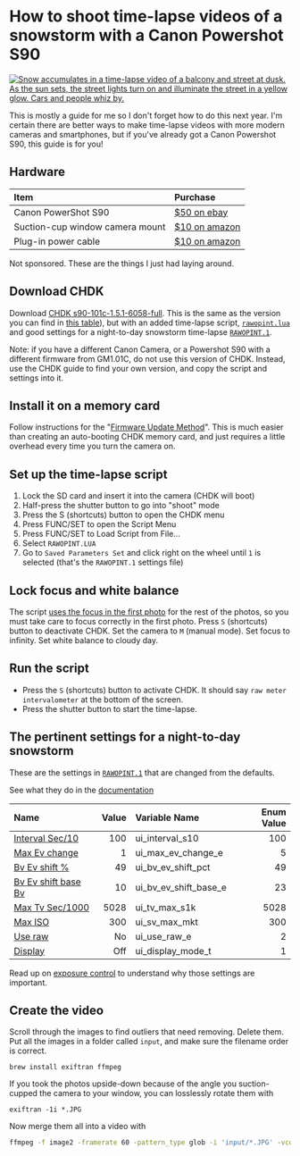 # How to shoot time-lapse videos of a snowstorm with a Canon Powershot S90

[![Snow accumulates in a time-lapse video of a balcony and street at dusk. As the sun sets, the street lights turn on and illuminate the street in a yellow glow. Cars and people whiz by.](snowy-dusk.gif)](https://www.youtube.com/watch?v=gHC3DE4PHYs)

This is mostly a guide for me so I don't forget how to do this next year. I'm certain there are better ways to make time-lapse videos with more modern cameras and smartphones, but if you've already got a Canon Powershot S90, this guide is for you!

## Hardware

| Item                            | Purchase            |
| :------------------------------ | :------------------ |
| Canon PowerShot S90             | [$50 on ebay][9]    |
| Suction-cup window camera mount | [$10 on amazon][10] |
| Plug-in power cable             | [$10 on amazon][11] |

[9]: https://www.ebay.com/sch/i.html?_from=R40&_nkw=canon+powershot+s90&_sacat=31388&rt=nc&LH_All=1
[10]: https://www.amazon.com/iSportgo-Suction-Different-KDLINKS-Cameras/dp/B06ZZW2Q77/ref=sr_1_5?keywords=suction+cup+camera+mount&qid=1643692702&sr=8-5
[11]: https://www.amazon.com/gp/product/B005FEIWIS/ref=ppx_yo_dt_b_search_asin_title?ie=UTF8&psc=1

Not sponsored. These are the things I just had laying around.

## Download CHDK

Download [CHDK s90-101c-1.5.1-6058-full](s90-101c-1). This is the same as the version you can find in [this table](http://mighty-hoernsche.de)), but with an added time-lapse script, [`rawopint.lua`](s90-101c-1/CHDK/SCRIPTS/rawopint.lua) and good settings for a night-to-day snowstorm time-lapse [`RAWOPINT.1`](s90-101c-1/CHDK/DATA/RAWOPINT.1).

Note: if you have a different Canon Camera, or a Powershot S90 with a different firmware from GM1.01C, do not use this version of CHDK. Instead, use the CHDK guide to find your own version, and copy the script and settings into it.

## Install it on a memory card

Follow instructions for the "[Firmware Update Method](https://chdk.fandom.com/wiki/Prepare_your_SD_card#Firmware_Update_Method.2A)". This is much easier than creating an auto-booting CHDK memory card, and just requires a little overhead every time you turn the camera on.

## Set up the time-lapse script

1. Lock the SD card and insert it into the camera (CHDK will boot)
2. Half-press the shutter button to go into "shoot" mode
3. Press the S (shortcuts) button to open the CHDK menu
4. Press FUNC/SET to open the Script Menu
5. Press FUNC/SET to Load Script from File...
6. Select `RAWOPINT.LUA`
7. Go to `Saved Parameters Set` and click right on the wheel until `1` is selected (that's the `RAWOPINT.1` settings file)

## Lock focus and white balance

The script [uses the focus in the first photo](https://github.com/reyalpchdk/chdkscripts/tree/main/src/rawopint#metering-and-exposure-control) for the rest of the photos, so you must take care to focus correctly in the first photo. Press `S` (shortcuts) button to deactivate CHDK. Set the camera to `M` (manual mode). Set focus to infinity. Set white balance to cloudy day.

## Run the script

- Press the `S` (shortcuts) button to activate CHDK. It should say `raw meter intervalometer` at the bottom of the screen.
- Press the shutter button to start the time-lapse.

## The pertinent settings for a night-to-day snowstorm

These are the settings in [`RAWOPINT.1`](RAWOPINT.1) that are changed from the defaults.

See what they do in the [documentation](https://github.com/reyalpchdk/chdkscripts/tree/main/src/rawopint#Bv__Ev_Shift)

| Name                     | Value | Variable Name         | Enum Value |
| :----------------------- | ----: | :-------------------- | ---------: |
| [Interval Sec/10][1]     |   100 | ui_interval_s10       |        100 |
| [Max Ev change][2]       |     1 | ui_max_ev_change_e    |          5 |
| [Bv Ev shift %][3]       |    49 | ui_bv_ev_shift_pct    |         49 |
| [Bv Ev shift base Bv][4] |    10 | ui_bv_ev_shift_base_e |         23 |
| [Max Tv Sec/1000][5]     |  5028 | ui_tv_max_s1k         |       5028 |
| [Max ISO][6]             |   300 | ui_sv_max_mkt         |        300 |
| [Use raw][7]             |    No | ui_use_raw_e          |          2 |
| [Display][8]             |   Off | ui_display_mode_t     |          1 |

[1]: https://github.com/reyalpchdk/chdkscripts/tree/main/src/rawopint#Interval_sec10
[2]: https://github.com/reyalpchdk/chdkscripts/tree/main/src/rawopint#Max_Ev_change
[3]: https://github.com/reyalpchdk/chdkscripts/tree/main/src/rawopint#Bv_Ev_shift_
[4]: https://github.com/reyalpchdk/chdkscripts/tree/main/src/rawopint#bv-ev-shift-base-ev
[5]: https://github.com/reyalpchdk/chdkscripts/tree/main/src/rawopint#max-tv-sec1000
[6]: https://github.com/reyalpchdk/chdkscripts/tree/main/src/rawopint#max-iso
[7]: https://github.com/reyalpchdk/chdkscripts/tree/main/src/rawopint#Use_CHDK_raw
[8]: https://github.com/reyalpchdk/chdkscripts/tree/main/src/rawopint#display

Read up on [exposure control](https://github.com/reyalpchdk/chdkscripts/tree/main/src/rawopint#metering-and-exposure-control) to understand why those settings are important.

## Create the video

Scroll through the images to find outliers that need removing. Delete them. Put all the images in a folder called `input`, and make sure the filename order is correct.

```
brew install exiftran ffmpeg
```

If you took the photos upside-down because of the angle you suction-cupped the camera to your window, you can losslessly rotate them with

```
exiftran -1i *.JPG
```

Now merge them all into a video with

```bash
ffmpeg -f image2 -framerate 60 -pattern_type glob -i 'input/*.JPG' -vcodec libx264 -crf 18 -preset slow output.mp4
```
